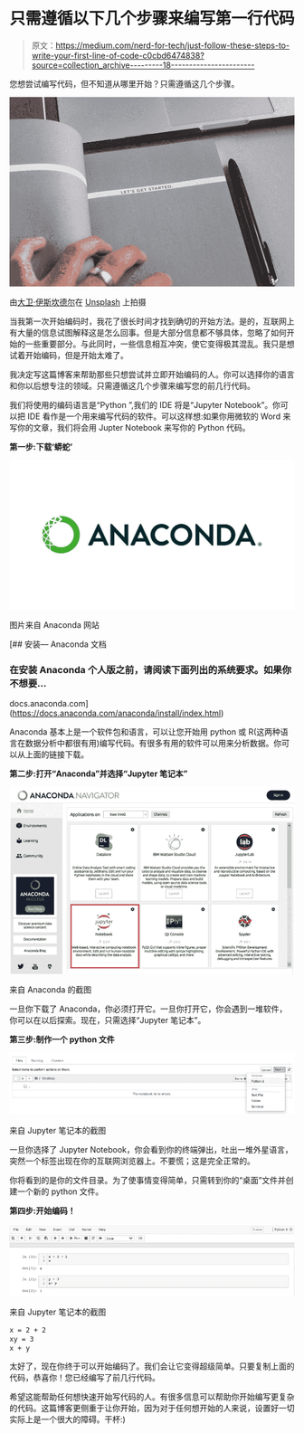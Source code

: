 # 只需遵循以下几个步骤来编写第一行代码

> 原文：<https://medium.com/nerd-for-tech/just-follow-these-steps-to-write-your-first-line-of-code-c0cbd6474838?source=collection_archive---------18----------------------->

您想尝试编写代码，但不知道从哪里开始？只需遵循这几个步骤。

![](img/582b3b4a0225e7dc212ed2545c9d4032.png)

由[大卫·伊斯坎德尔](https://unsplash.com/@diskander?utm_source=unsplash&utm_medium=referral&utm_content=creditCopyText)在 [Unsplash](https://unsplash.com/s/photos/getting-started?utm_source=unsplash&utm_medium=referral&utm_content=creditCopyText) 上拍摄

当我第一次开始编码时，我花了很长时间才找到确切的开始方法。是的，互联网上有大量的信息试图解释这是怎么回事。但是大部分信息都不够具体，忽略了如何开始的一些重要部分。与此同时，一些信息相互冲突，使它变得极其混乱。我只是想试着开始编码，但是开始太难了。

我决定写这篇博客来帮助那些只想尝试并立即开始编码的人。你可以选择你的语言和你以后想专注的领域。只需遵循这几个步骤来编写您的前几行代码。

我们将使用的编码语言是“Python ”,我们的 IDE 将是“Jupyter Notebook”。你可以把 IDE 看作是一个用来编写代码的软件。可以这样想:如果你用微软的 Word 来写你的文章，我们将会用 Jupter Notebook 来写你的 Python 代码。

**第一步:下载‘蟒蛇’**

![](img/9cbcec2d233e0ab15287b9d9d44dbf95.png)

图片来自 Anaconda 网站

 [## 安装— Anaconda 文档

### 在安装 Anaconda 个人版之前，请阅读下面列出的系统要求。如果你不想要…

docs.anaconda.com](https://docs.anaconda.com/anaconda/install/index.html) 

Anaconda 基本上是一个软件包和语言，可以让您开始用 python 或 R(这两种语言在数据分析中都很有用)编写代码。有很多有用的软件可以用来分析数据。你可以从上面的链接下载。

**第二步:打开“Anaconda”并选择“Jupyter 笔记本”**

![](img/93de8a575d0f9f1c68a3f0a9d4fb7941.png)

来自 Anaconda 的截图

一旦你下载了 Anaconda，你必须打开它。一旦你打开它，你会遇到一堆软件，你可以在以后探索。现在，只需选择“Jupyter 笔记本”。

**第三步:制作一个 python 文件**

![](img/566d8739dfd70f70f3d550300a27f794.png)

来自 Jupyter 笔记本的截图

一旦你选择了 Jupyter Notebook，你会看到你的终端弹出，吐出一堆外星语言，突然一个标签出现在你的互联网浏览器上。不要慌；这是完全正常的。

你将看到的是你的文件目录。为了使事情变得简单，只需转到你的“桌面”文件并创建一个新的 python 文件。

**第四步:开始编码！**

![](img/4aa26d86e65636d4584c41e8fb760f31.png)

来自 Jupyter 笔记本的截图

```
x = 2 + 2
xy = 3
x + y
```

太好了，现在你终于可以开始编码了。我们会让它变得超级简单。只要复制上面的代码，恭喜你！您已经编写了前几行代码。

希望这能帮助任何想快速开始写代码的人。有很多信息可以帮助你开始编写更复杂的代码。这篇博客更侧重于让你开始，因为对于任何想开始的人来说，设置好一切实际上是一个很大的障碍。干杯:)